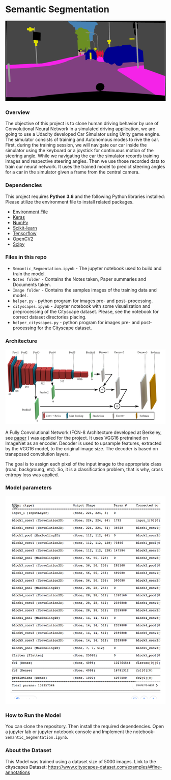 # Semantic Segmentation

<p align="center">
<img src="https://github.com/akmeraki/Semantic_Segmentation/blob/master/images/frankfurt_000000_000294_gtFine_color.png">
</p>


### Overview
The objective of this project is to clone human driving behavior by use of Convolutional Neural Network in a simulated driving application, we are going to use a Udacity developed Car Simulator using Unity game engine. The simulator consists of training and Autonomous modes to rive the car. First, during the training session, we will navigate our car inside the simulator using the keyboard or a joystick for continuous motion of the steering angle. While we navigating the car the simulator records training images and respective steering angles. Then we use those recorded data to train our neural network. It uses the trained model to predict steering angles for a car in the simulator given a frame from the central camera.


### Dependencies

This project requires **Python 3.6** and the following Python libraries installed:
Please utilize the environment file to install related packages.

- [Environment File](https://github.com/akmeraki/Behavioral-Cloning-Udacity/tree/master/Environment)
- [Keras](https://keras.io/)
- [NumPy](http://www.numpy.org/)
- [Scikit-learn](http://scikit-learn.org/)
- [Tensorflow](https://www.tensorflow.org/)
- [OpenCV2](http://opencv.org/)
- [Scipy](https://www.scipy.org)

### Files in this repo
- `Semantic_Segmentation.ipynb` - The jupyter notebook used to build and train the model.
- `Notes folder` - Contains the Notes taken, Paper summaries and Documents taken.
- `Image folder` - Contains the samples images of the training data and model .
- `helper.py` - python program for images pre- and  post- processing.
- `cityscapes.ipynb` - Jupyter notebook with some visualization and preprocessing of the Cityscape dataset. Please, see the notebook for correct dataset directories placing.
- `helper_cityscapes.py` - python program for images pre- and  post- processing for the Cityscape dataset.

### Architecture
<p align="center">
<img src="https://github.com/akmeraki/Semantic_Segmentation/blob/master/images/fcn_arch_vgg16.png">
</p>

A Fully Convolutional Network (FCN-8 Architecture developed at Berkeley, see [paper](https://people.eecs.berkeley.edu/~jonlong/long_shelhamer_fcn.pdf) ) was applied for the project. It uses VGG16 pretrained on ImageNet as an encoder.
Decoder is used to upsample features, extracted by the VGG16 model, to the original image size. The decoder is based on transposed convolution layers.

The goal is to assign each pixel of the input image to the appropriate class (road, backgroung, etc). So, it is a classification problem, that is why, cross entropy loss was applied.


### Model parameters
<p align="center">
<img src="https://github.com/akmeraki/Semantic_Segmentation/blob/master/images/parameters.pdf">
</p>

### How to Run the Model
You can clone the repository. Then install the required dependencies. Open a jupyter lab or jupyter notebook console and Implement the notebook- `Semantic_Segmentation.ipynb`.


### About the Dataset
This Model was trained using a dataset size of 5000 images.
Link to the cityscapes Dataset: https://www.cityscapes-dataset.com/examples/#fine-annotations
